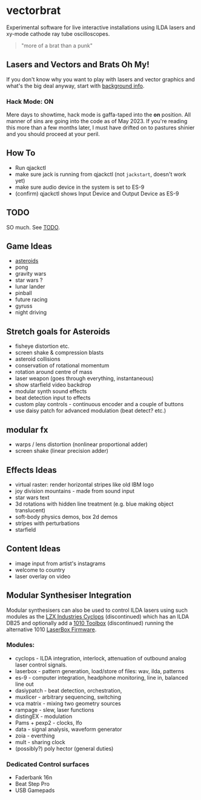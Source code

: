 # vectorbrat

Experimental software for live interactive installations using ILDA lasers and xy-mode cathode ray tube oscilloscopes.

> "more of a brat than a punk"

## Lasers and Vectors and Brats Oh My!

If you don't know why you want to play with lasers and vector graphics and 
what's the big deal anyway, start with [background info](background.md).

### Hack Mode: ON

Mere days to showtime, hack mode is gaffa-taped into the **on** position. All manner of sins are going into the code
as of May 2023. If you're reading this more than a few months later, I must have drifted
on to pastures shinier and you should proceed at your peril.

## How To

* Run qjackctl
* make sure jack is running from qjackctl (not `jackstart`, doesn't work yet)
* make sure audio device in the system is set to ES-9
* (confirm) qjackctl shows Input Device and Output Device as ES-9

## TODO

SO much. See [TODO](TODO.md).


## Game Ideas

* [asteroids](asteroids.md)
* pong
* gravity wars
* star wars ?
* lunar lander
* pinball
* future racing
* gyruss
* night driving

## Stretch goals for Asteroids

* fisheye distortion etc.
* screen shake & compression blasts
* asteroid collisions
* conservation of rotational momentum
* rotation around centre of mass
* laser weapon (goes through everything, instantaneous)
* show starfield video backdrop
* modular synth sound effects
* beat detection input to effects
* custom play controls - continuous encoder and a couple of buttons
* use daisy patch for advanced modulation (beat detect? etc.)

## modular fx

* warps / lens distortion (nonlinear proportional adder)
* screen shake (linear precision adder)

## Effects Ideas

* virtual raster: render horizontal stripes like old IBM logo
* joy division mountains - made from sound input
* star wars text
* 3d rotations with hidden line treatment (e.g. blue making object translucent)
* soft-body physics demos, box 2d demos
* stripes with perturbations
* starfield

## Content Ideas

* image input from artist's instagrams
* welcome to country
* laser overlay on video

## Modular Synthesiser Integration

Modular synthesisers can also be used to control ILDA lasers
using such modules as the 
[LZX Industries Cyclops](https://lzxindustries.net/products/cyclops) 
(discontinued) which has an ILDA DB25 and optionally add a 
[1010 Toolbox](https://1010music.com/product/toolbox-sequencer-function-generator-eurorack-module) (discontinued)
running the alternative 1010
[LaserBox Firmware](https://1010music.com/product/laserbox-pattern-generator-for-lasers).

### Modules:

* cyclops - ILDA integration, interlock, attenuation of outbound analog laser control signals.
* laserbox - pattern generation, load/store of files: wav, ilda, patterns
* es-9 - computer integration, headphone monitoring, line in, balanced line out
* dasiypatch - beat detection, orchestration, 
* muxlicer - arbitrary sequencing, switching
* vca matrix - mixing two geometry sources
* rampage - slew, laser functions
* distingEX - modulation  
* Pams + pexp2 - clocks, lfo
* data - signal analysis, waveform generator
* zoia - everthing
* mult - sharing clock
* (possibly?) poly hector (general duties)

### Dedicated Control surfaces

* Faderbank 16n
* Beat Step Pro
* USB Gamepads



